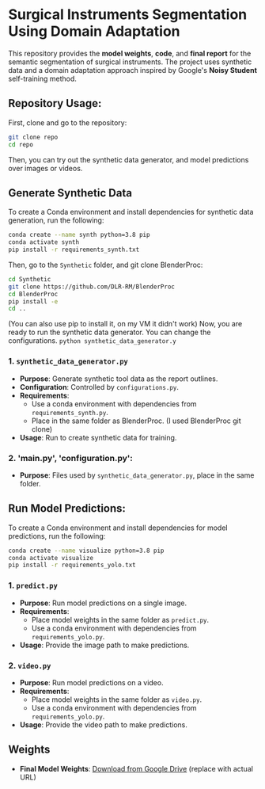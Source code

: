 # Surgical Instruments Segmentation Using Domain Adaptation

This repository provides the **model weights**, **code**, and **final report** for the semantic segmentation of surgical instruments. The project uses synthetic data and a domain adaptation approach inspired by Google's **Noisy Student** self-training method.

## Repository Usage:
First, clone and go to the repository:
```bash
git clone repo
cd repo
```
Then, you can try out the synthetic data generator, and model predictions over images or videos.

## Generate Synthetic Data
To create a Conda environment and install dependencies for synthetic data generation, run the following:

```bash 
conda create --name synth python=3.8 pip
conda activate synth
pip install -r requirements_synth.txt
```
Then, go to the `Synthetic` folder, and git clone BlenderProc:
```bash
cd Synthetic
git clone https://github.com/DLR-RM/BlenderProc
cd BlenderProc
pip install -e
cd ..
```
(You can also use pip to install it, on my VM it didn't work)
Now, you are ready to run the synthetic data generator. You can change the configurations. 
`` python synthetic_data_generator.y
``

### 1. `synthetic_data_generator.py`
   - **Purpose**: Generate synthetic tool data as the report outlines.
   - **Configuration**: Controlled by `configurations.py`.
   - **Requirements**: 
     - Use a conda environment with dependencies from `requirements_synth.py`.
     - Place in the same folder as BlenderProc. (I used BlenderProc git clone)
   - **Usage**: Run to create synthetic data for training.
### 2. 'main.py', 'configuration.py':
   - **Purpose**: Files used by `synthetic_data_generator.py`, place in the same folder. 


## Run Model Predictions:
To create a Conda environment and install dependencies for model predictions, run the following:

```bash 
conda create --name visualize python=3.8 pip
conda activate visualize
pip install -r requirements_yolo.txt
```

### 1. `predict.py`
   - **Purpose**: Run model predictions on a single image.
   - **Requirements**: 
     - Place model weights in the same folder as `predict.py`.
     - Use a conda environment with dependencies from `requirements_yolo.py`.
   - **Usage**: Provide the image path to make predictions.

### 2. `video.py`
   - **Purpose**: Run model predictions on a video.
   - **Requirements**: 
     - Place model weights in the same folder as `video.py`.
     - Use a conda environment with dependencies from `requirements_yolo.py`.
   - **Usage**: Provide the video path to make predictions.

## Weights
- **Final Model Weights**: [Download from Google Drive](#) (replace with actual URL)
